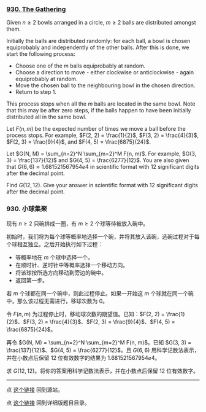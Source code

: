 ### [930. The Gathering](https://projecteuler.net/problem=930)

Given $n\ge 2$ bowls arranged in a circle, $m\ge 2$ balls are distributed amongst them.

Initially the balls are distributed randomly: for each ball, a bowl is chosen equiprobably and independently of the other balls. After this is done, we start the following process:

- Choose one of the $m$ balls equiprobably at random.
- Choose a direction to move - either clockwise or anticlockwise - again equiprobably at random.
- Move the chosen ball to the neighbouring bowl in the chosen direction.
- Return to step 1.

This process stops when all the $m$ balls are located in the same bowl. Note that this may be after zero steps, if the balls happen to have been initially distributed all in the same bowl.

Let $F(n, m)$ be the expected number of times we move a ball before the process stops. For example, $F(2, 2) = \frac{1}{2}$, $F(3, 2) = \frac{4}{3}$, $F(2, 3) = \frac{9}{4}$, and $F(4, 5) = \frac{6875}{24}$.

Let $G(N, M) = \sum_{n=2}^N \sum_{m=2}^M F(n, m)$. For example, $G(3, 3) = \frac{137}{12}$ and $G(4, 5) = \frac{6277}{12}$. You are also given that $G(6, 6) \approx 1.681521567954e4$ in scientific format with 12 significant digits after the decimal point.

Find $G(12, 12)$. Give your answer in scientific format with 12 significant digits after the decimal point.

### 930. 小球集聚

现有 $n \geq 2$ 只碗排成一圈，有 $m \ge 2$ 个球等待被放入碗中。

初始时，我们将为每个球等概率地选择一个碗，并将其放入该碗，选碗过程对于每个球相互独立。之后开始执行如下过程：

- 等概率地在 $m$ 个球中选择一个。
- 在顺时针、逆时针中等概率选择一个移动方向。
- 将该球按所选方向移动到旁边的碗中。
- 返回第一步。

若 $m$ 个球都在同一个碗中，则此过程停止。如果一开始这 $m$ 个球就在同一个碗中，那么该过程无需进行，移球次数为 $0$。

令 $F(n, m)$ 为过程停止时，移动球次数的期望值。已知：$F(2, 2) = \frac{1}{2}$、$F(3, 2) = \frac{4}{3}$、$F(2, 3) = \frac{9}{4}$、$F(4, 5) = \frac{6875}{24}$。

再令 $G(N, M) = \sum_{n=2}^N \sum_{m=2}^M F(n, m)$。已知 $G(3, 3) = \frac{137}{12}$、$G(4, 5) = \frac{6277}{12}$。且 $G(6, 6)$ 用科学记数法表示，并在小数点后保留 $12$ 位有效数字的结果为 $1.681521567954e4$。

求 $G(12, 12)$。将你的答案用科学记数法表示，并在小数点后保留 $12$ 位有效数字。

---

点 [这个链接](https://fsy-juruo.github.io/pe-chinese-translation/) 回到源站。

点 [这个链接](https://fsy-juruo.github.io/pe-chinese-translation/detailed_content_archives.html) 回到详细版题目目录。


